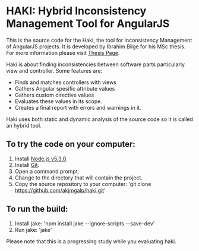HAKI: Hybrid Inconsistency Management Tool for AngularJS
========================================================

This is the source code for the Haki, the tool for Inconsistency Management of AngularJS projects. It is developed by Ibrahim Bilge for his MSc thesis.
For more information please visit [Thesis Page](http://www.kodrehberi.com/haki).

Haki is about finding inconsistencies between software parts particularly view and controller. Some features are:

* Finds and matches controllers with views
* Gathers Angular spesific attribute values
* Gathers custom directive values
* Evaluates these values in its scope.
* Creates a final report with errors and warnings in it.

Haki uses both static and dynamic analysis of the source code so it is called an hybrid tool.

To try the code on your computer:
---------------------------------

1. Install [Node.js v5.3.0](http://nodejs.org).
2. Install [Git](http://git-scm.com).
3. Open a command prompt.
4. Change to the directory that will contain the project.
5. Copy the source repository to your computer: 'git clone https://github.com/akjmgalp/haki.git'

To run the build:
-----------------

1. Install jake: 'npm install jake --ignore-scripts --save-dev'
2. Run jake: 'jake'

Please note that this is a progressing study while you evaluating haki.